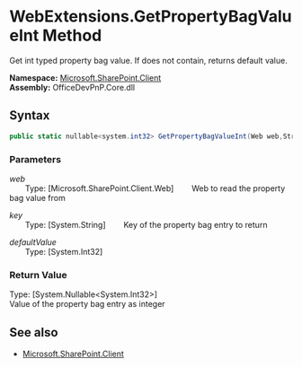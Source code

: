 # WebExtensions.GetPropertyBagValueInt Method  
Get int typed property bag value. If does not contain, returns default value.  

**Namespace:** [Microsoft.SharePoint.Client](Microsoft.SharePoint.Client.md)  
**Assembly:** OfficeDevPnP.Core.dll  
## Syntax
```C#
public static nullable<system.int32> GetPropertyBagValueInt(Web web,String key,Int32 defaultValue)
```
### Parameters
*web*  
&emsp;&emsp;Type: [Microsoft.SharePoint.Client.Web] 
&emsp;&emsp;Web to read the property bag value from  
  
*key*  
&emsp;&emsp;Type: [System.String] 
&emsp;&emsp;Key of the property bag entry to return  
  
*defaultValue*  
&emsp;&emsp;Type: [System.Int32] 
&emsp;&emsp;  
  
### Return Value
Type: [System.Nullable<System.Int32>]  
Value of the property bag entry as integer

## See also
- [Microsoft.SharePoint.Client](Microsoft.SharePoint.Client.md)
